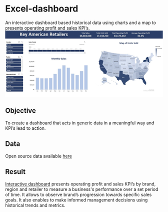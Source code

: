 # Excel-dashboard

An interactive dashboard based historical data using charts and a map to presents operating profit and sales KPI’s.
![](images/Dashboard_key%20retailers.jpg)

## Objective
To create a dashboard that acts in generic data in a meaningful way and KPI’s lead to action.

## Data
Open source data available [here](https://view.flodesk.com/pages/626c3ec146c9ddac82189452)

## Result

[Interactive dashboard](https://github.com/Smologonova/Excel-dashboard/blob/main/Excel%20dashboard_map.xlsx) presents operating profit and sales KPI’s by brand, region and retailer to measure a business's performance over a set period of time. It allows to observe brand’s progression towards specific sales goals. It also enables to make informed management decisions using historical trends and metrics.

